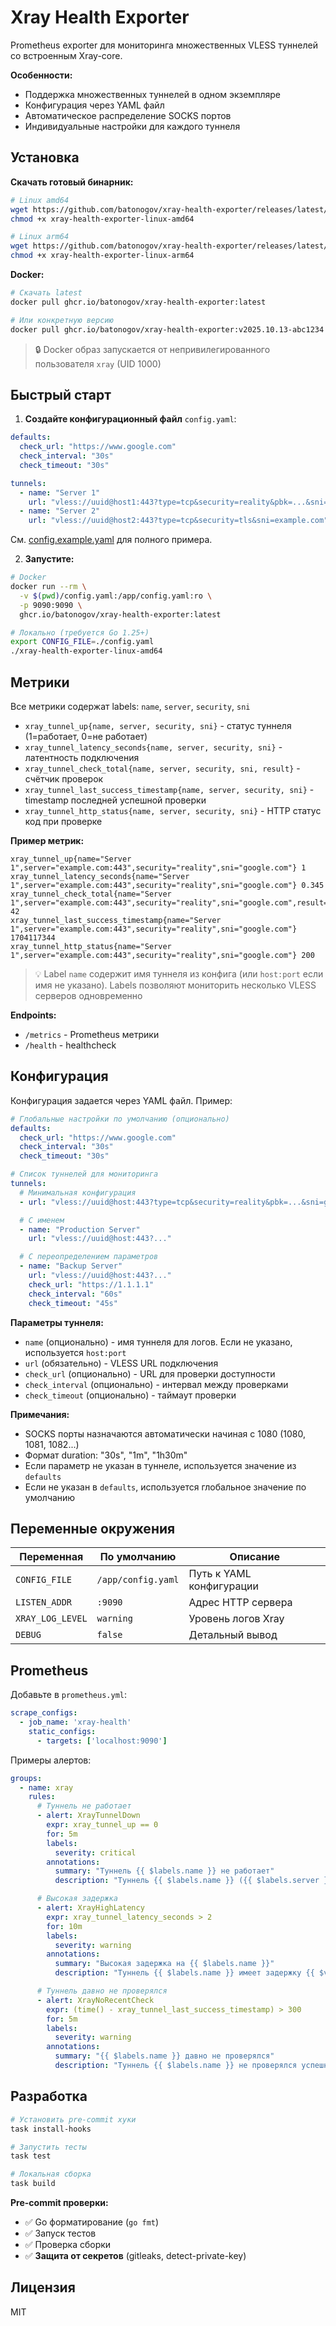 # Xray Health Exporter

Prometheus exporter для мониторинга множественных VLESS туннелей со встроенным Xray-core.

**Особенности:**
- Поддержка множественных туннелей в одном экземпляре
- Конфигурация через YAML файл
- Автоматическое распределение SOCKS портов
- Индивидуальные настройки для каждого туннеля

## Установка

**Скачать готовый бинарник:**

```bash
# Linux amd64
wget https://github.com/batonogov/xray-health-exporter/releases/latest/download/xray-health-exporter-linux-amd64
chmod +x xray-health-exporter-linux-amd64

# Linux arm64
wget https://github.com/batonogov/xray-health-exporter/releases/latest/download/xray-health-exporter-linux-arm64
chmod +x xray-health-exporter-linux-arm64
```

**Docker:**

```bash
# Скачать latest
docker pull ghcr.io/batonogov/xray-health-exporter:latest

# Или конкретную версию
docker pull ghcr.io/batonogov/xray-health-exporter:v2025.10.13-abc1234
```

> 🔒 Docker образ запускается от непривилегированного пользователя `xray` (UID 1000)

## Быстрый старт

1. **Создайте конфигурационный файл** `config.yaml`:

```yaml
defaults:
  check_url: "https://www.google.com"
  check_interval: "30s"
  check_timeout: "30s"

tunnels:
  - name: "Server 1"
    url: "vless://uuid@host1:443?type=tcp&security=reality&pbk=...&sni=google.com"
  - name: "Server 2"
    url: "vless://uuid@host2:443?type=tcp&security=tls&sni=example.com"
```

См. [config.example.yaml](config.example.yaml) для полного примера.

2. **Запустите:**

```bash
# Docker
docker run --rm \
  -v $(pwd)/config.yaml:/app/config.yaml:ro \
  -p 9090:9090 \
  ghcr.io/batonogov/xray-health-exporter:latest

# Локально (требуется Go 1.25+)
export CONFIG_FILE=./config.yaml
./xray-health-exporter-linux-amd64
```

## Метрики

Все метрики содержат labels: `name`, `server`, `security`, `sni`

- `xray_tunnel_up{name, server, security, sni}` - статус туннеля (1=работает, 0=не работает)
- `xray_tunnel_latency_seconds{name, server, security, sni}` - латентность подключения
- `xray_tunnel_check_total{name, server, security, sni, result}` - счётчик проверок
- `xray_tunnel_last_success_timestamp{name, server, security, sni}` - timestamp последней успешной проверки
- `xray_tunnel_http_status{name, server, security, sni}` - HTTP статус код при проверке

**Пример метрик:**
```
xray_tunnel_up{name="Server 1",server="example.com:443",security="reality",sni="google.com"} 1
xray_tunnel_latency_seconds{name="Server 1",server="example.com:443",security="reality",sni="google.com"} 0.345
xray_tunnel_check_total{name="Server 1",server="example.com:443",security="reality",sni="google.com",result="success"} 42
xray_tunnel_last_success_timestamp{name="Server 1",server="example.com:443",security="reality",sni="google.com"} 1704117344
xray_tunnel_http_status{name="Server 1",server="example.com:443",security="reality",sni="google.com"} 200
```

> 💡 Label `name` содержит имя туннеля из конфига (или `host:port` если имя не указано). Labels позволяют мониторить несколько VLESS серверов одновременно

**Endpoints:**
- `/metrics` - Prometheus метрики
- `/health` - healthcheck

## Конфигурация

Конфигурация задается через YAML файл. Пример:

```yaml
# Глобальные настройки по умолчанию (опционально)
defaults:
  check_url: "https://www.google.com"
  check_interval: "30s"
  check_timeout: "30s"

# Список туннелей для мониторинга
tunnels:
  # Минимальная конфигурация
  - url: "vless://uuid@host:443?type=tcp&security=reality&pbk=...&sni=google.com"

  # С именем
  - name: "Production Server"
    url: "vless://uuid@host:443?..."

  # С переопределением параметров
  - name: "Backup Server"
    url: "vless://uuid@host:443?..."
    check_url: "https://1.1.1.1"
    check_interval: "60s"
    check_timeout: "45s"
```

**Параметры туннеля:**
- `name` (опционально) - имя туннеля для логов. Если не указано, используется `host:port`
- `url` (обязательно) - VLESS URL подключения
- `check_url` (опционально) - URL для проверки доступности
- `check_interval` (опционально) - интервал между проверками
- `check_timeout` (опционально) - таймаут проверки

**Примечания:**
- SOCKS порты назначаются автоматически начиная с 1080 (1080, 1081, 1082...)
- Формат duration: "30s", "1m", "1h30m"
- Если параметр не указан в туннеле, используется значение из `defaults`
- Если не указан в `defaults`, используется глобальное значение по умолчанию

## Переменные окружения

| Переменная | По умолчанию | Описание |
|-----------|--------------|----------|
| `CONFIG_FILE` | `/app/config.yaml` | Путь к YAML конфигурации |
| `LISTEN_ADDR` | `:9090` | Адрес HTTP сервера |
| `XRAY_LOG_LEVEL` | `warning` | Уровень логов Xray |
| `DEBUG` | `false` | Детальный вывод |

## Prometheus

Добавьте в `prometheus.yml`:

```yaml
scrape_configs:
  - job_name: 'xray-health'
    static_configs:
      - targets: ['localhost:9090']
```

Примеры алертов:

```yaml
groups:
  - name: xray
    rules:
      # Туннель не работает
      - alert: XrayTunnelDown
        expr: xray_tunnel_up == 0
        for: 5m
        labels:
          severity: critical
        annotations:
          summary: "Туннель {{ $labels.name }} не работает"
          description: "Туннель {{ $labels.name }} ({{ $labels.server }}, {{ $labels.security }}) не работает более 5 минут"

      # Высокая задержка
      - alert: XrayHighLatency
        expr: xray_tunnel_latency_seconds > 2
        for: 10m
        labels:
          severity: warning
        annotations:
          summary: "Высокая задержка на {{ $labels.name }}"
          description: "Туннель {{ $labels.name }} имеет задержку {{ $value }}s (порог: 2s)"

      # Туннель давно не проверялся
      - alert: XrayNoRecentCheck
        expr: (time() - xray_tunnel_last_success_timestamp) > 300
        for: 5m
        labels:
          severity: warning
        annotations:
          summary: "{{ $labels.name }} давно не проверялся"
          description: "Туннель {{ $labels.name }} не проверялся успешно {{ $value }}s"
```

## Разработка

```bash
# Установить pre-commit хуки
task install-hooks

# Запустить тесты
task test

# Локальная сборка
task build
```

**Pre-commit проверки:**
- ✅ Go форматирование (`go fmt`)
- ✅ Запуск тестов
- ✅ Проверка сборки
- ✅ **Защита от секретов** (gitleaks, detect-private-key)

## Лицензия

MIT
